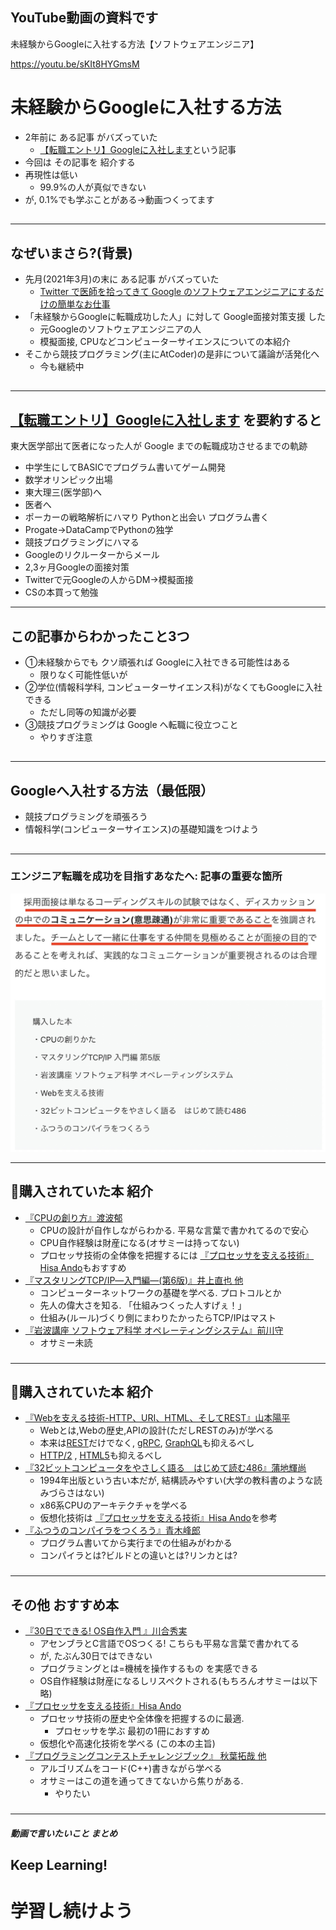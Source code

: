 ## YouTube動画の資料です
未経験からGoogleに入社する方法【ソフトウェアエンジニア】

https://youtu.be/sKIt8HYGmsM


# 未経験からGoogleに入社する方法
- 2年前に ある記事 がバズっていた
  - [【転職エントリ】Googleに入社します](https://note.com/neko_chan0214/n/n3a64bc1e1412)という記事
- 今回は その記事を 紹介する
- 再現性は低い
  - 99.9%の人が真似できない
- が, 0.1%でも学ぶことがある→動画つくってます
##
##
##
##
##

---

## なぜいまさら?(背景)
- 先月(2021年3月)の末に ある記事 がバズっていた
  - [Twitter で医師を拾ってきて Google のソフトウェアエンジニアにするだけの簡単なお仕事](https://nuc.hatenadiary.org/entry/2021/03/31)
- 「未経験からGoogleに転職成功した人」に対して Google面接対策支援 した
  - 元Googleのソフトウェアエンジニアの人
  - 模擬面接, CPUなどコンピューターサイエンスについての本紹介
- そこから競技プログラミング(主にAtCoder)の是非について議論が活発化へ
  - 今も継続中
##
##
##
##

---

## [【転職エントリ】Googleに入社します](https://note.com/neko_chan0214/n/n3a64bc1e1412) を要約すると

東大医学部出て医者になった人が Google までの転職成功させるまでの軌跡

- 中学生にしてBASICでプログラム書いてゲーム開発
- 数学オリンピック出場
- 東大理三(医学部)へ
- 医者へ
- ポーカーの戦略解析にハマり Pythonと出会い プログラム書く
- Progate→DataCampでPythonの独学
- 競技プログラミングにハマる
- Googleのリクルーターからメール
- 2,3ヶ月Googleの面接対策
- Twitterで元Googleの人からDM→模擬面接
- CSの本買って勉強

---

## この記事からわかったこと3つ
- ①未経験からでも クソ頑張れば Googleに入社できる可能性はある
  - 限りなく可能性低いが
- ②学位(情報科学科, コンピューターサイエンス科)がなくてもGoogleに入社できる
  - ただし同等の知識が必要
- ③競技プログラミングは Google へ転職に役立つこと
  - やりすぎ注意
##
##
##
##

---

## Googleへ入社する方法（最低限）
- 競技プログラミングを頑張ろう
- 情報科学(コンピューターサイエンス)の基礎知識をつけよう

##
##
##
##
##
##
##
##

---

### エンジニア転職を成功を目指すあなたへ: 記事の重要な箇所

![image height:640px](./img/google_entry_.jpg)



---

## 購入されていた本 紹介
- [『CPUの創り方』渡波郁 ](https://amzn.to/3wy8vXN)
  - CPUの設計が自作しながらわかる. 平易な言葉で書かれてるので安心
  - CPU自作経験は財産になる(オサミーは持ってない)
  - プロセッサ技術の全体像を把握するには [『プロセッサを支える技術』Hisa Ando](https://amzn.to/3cSmqjj)もおすすめ
- [『マスタリングTCP/IP―入門編―(第6版)』井上直也 他](https://amzn.to/3wq4swn)
  - コンピューターネットワークの基礎を学べる. プロトコルとか
  - 先人の偉大さを知る. 「仕組みつくった人すげぇ！」
  - 仕組み(ルール)づくり側にまわりたかったらTCP/IPはマスト
- [『岩波講座 ソフトウェア科学 オペレーティングシステム』前川守](https://amzn.to/3sUgYSO)
  - オサミー未読
###
###
###

---

## 購入されていた本 紹介

- [『Webを支える技術-HTTP、URI、HTML、そしてREST』山本陽平](https://amzn.to/3rOQ3pS)
  - Webとは,Webの歴史,APIの設計(ただしRESTのみ)が学べる
  - 本来は[REST](https://ja.wikipedia.org/wiki/Representational_State_Transfer)だけでなく, [gRPC](https://ja.wikipedia.org/wiki/GRPC), [GraphQL](https://ja.wikipedia.org/wiki/GraphQL)も抑えるべし
  - [HTTP/2](https://ja.wikipedia.org/wiki/HTTP/2) , [HTML5](https://ja.wikipedia.org/wiki/HTML5)も抑えるべし
- [『32ビットコンピュータをやさしく語る　はじめて読む486』蒲地輝尚](https://amzn.to/3fJIdeR)
  - 1994年出版という古い本だが, 結構読みやすい(大学の教科書のような読みづらさはない)
  - x86系CPUのアーキテクチャを学べる
  - 仮想化技術は [『プロセッサを支える技術』Hisa Ando](https://amzn.to/3cSmqjj)を参考
- [『ふつうのコンパイラをつくろう』青木峰郎](https://amzn.to/2PFd01Z)
  - プログラム書いてから実行までの仕組みがわかる
  - コンパイラとは?ビルドとの違いとは?リンカとは?
###
###

---

## その他 おすすめ本
- [『30日でできる! OS自作入門 』川合秀実](https://amzn.to/2PY2DWA)
  - アセンブラとC言語でOSつくる! こちらも平易な言葉で書かれてる
  - が, たぶん30日ではできない
  - プログラミングとは=機械を操作するもの を実感できる
  - OS自作経験は財産になるしリスペクトされる(もちろんオサミーは以下略)
- [『プロセッサを支える技術』Hisa Ando](https://amzn.to/3cSmqjj)
  - プロセッサ技術の歴史や全体像を把握するのに最適. 
    - プロセッサを学ぶ 最初の1冊におすすめ
  - 仮想化や高速化技術を学べる (この本の主旨)
- [『プログラミングコンテストチャレンジブック』 秋葉拓哉 他](https://amzn.to/3fJuipf)
  - アルゴリズムをコード(C++)書きながら学べる
  - オサミーはこの道を通ってきてないから焦りがある.
    - やりたい
###

---

##### 動画で言いたいこと まとめ
## Keep Learning!
# 学習し続けよう
